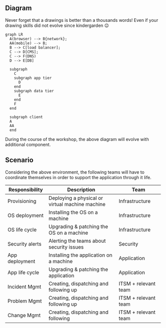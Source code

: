 
## Diagram 
Never forget that a drawings is better than a thousands words! Even if your drawing skills did not evolve since kindergarden :wink:

``` mermaid
graph LR
  A(browser) --> B{network};
  AA(mobile) --> B;
  B --> C[load balancer];
  C --> D[CMS];
  C --> F(DNS)
  D --> E[DB]

  subgraph  
    C
    subgraph app tier
      D
    end
    subgraph data tier
      E
    end
    F
  end

  subgraph client
  A
  AA
  end
```

During the course of the workshop, the above diagram will evolve with additional component. 

## Scenario
Considering the above environment, the following teams will have to coordinate themselves in order to support the application through it life. 

| Responsibility | Description | Team | 
|----------------|-------------|------|
| Provisioning | Deploying a physical or virtual machine machine | Infrastructure |
| OS deployment  | Installing the OS on a machine | Infrastructure |
| OS life cycle  | Upgrading & patching the OS on a machine   | Infrastructure |
| Security alerts | Alerting the teams about security issues | Security |
| App deployment | Installing the application on a machine | Application |
| App life cycle | Upgrading & patching the application | Application |
| Incident Mgmt | Creating, dispatching and following up | ITSM + relevant team |
| Problem Mgmt | Creating, dispatching and following up | ITSM + relevant team |
| Change Mgmt | Creating, dispatching and following  | ITSM + relevant team |

